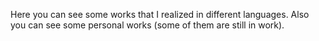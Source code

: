 Here you can see some works that I realized in different languages. Also you can see some personal works (some of them are still in work).
